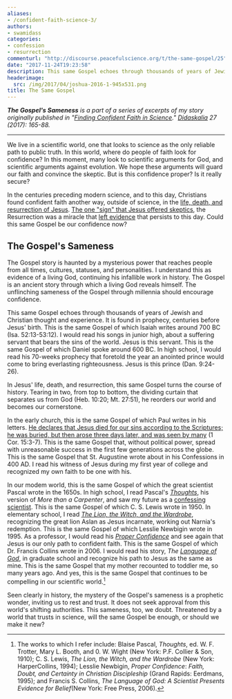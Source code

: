 ```yaml
---
aliases:
- /confident-faith-science-3/
authors:
- swamidass
categories:
- confession
- resurrection
commenturl: "http://discourse.peacefulscience.org/t/the-same-gospel/25"
date: "2017-11-24T19:23:58"
description: This same Gospel echoes through thousands of years of Jewish and Christian thought and experience.
headerimage:
  src: /img/2017/04/joshua-2016-1-945x531.png
title: The Same Gospel
---
```


***The Gospel's Sameness** is a part of a series of excerpts of my story originally published in "[Finding Confident Faith in Science](/pdf/swamidass-confident-faith.pdf)." [Didaskalia](http://www.providenceseminary.ca/seminary/publications/didaskalia/) 27 (2017): 165-88.*

------------------------------------------------------------------------

We live in a scientific world, one that looks to science as the only reliable path to public truth. In this world, where do people of faith look for confidence? In this moment, many look to scientific arguments for God, and scientific arguments against evolution. We hope these arguments will guard our faith and convince the skeptic. But is this confidence proper? Is it really secure?

In the centuries preceding modern science, and to this day, Christians found confident faith another way, outside of science, in the [life, death, and resurrection of Jesus](https://bible.org/article/how-share-gospel-clearly). [The one "sign" that Jesus offered skeptics](https://www.biblegateway.com/passage/?search=Matthew+12%3A38-45&version=KJV), the Resurrection was a miracle that [left evidence](http://www.veritas.org/evidence-easter-scientists-list/) that persists to this day. Could this same Gospel be our confidence now?

## The Gospel's Sameness

The Gospel story is haunted by a mysterious power that reaches people from all times, cultures, statuses, and personalities. I understand this as evidence of a living God, continuing his infallible work in history. The Gospel is an ancient story through which a living God reveals himself. The unflinching sameness of the Gospel through millennia should encourage confidence.

This same Gospel echoes through thousands of years of Jewish and Christian thought and experience. It is found in prophecy, centuries before Jesus' birth. This is the same Gospel of which Isaiah writes around 700 BC (Isa. 52:13-53:12). I would read his songs in junior high, about a suffering servant that bears the sins of the world. Jesus is this servant. This is the same Gospel of which Daniel spoke around 600 BC. In high school, I would read his 70-weeks prophecy that foretold the year an anointed prince would come to bring everlasting righteousness. Jesus is this prince (Dan. 9:24-26).

In Jesus' life, death, and resurrection, this same Gospel turns the course of history. Tearing in two, from top to bottom, the dividing curtain that separates us from God (Heb. 10:20; Mt. 27:51), he reorders our world and becomes our cornerstone.

In the early church, this is the same Gospel of which Paul writes in his letters. [He declares that Jesus died for our sins according to the Scriptures; he was buried, but then arose three days later, and was seen by many](https://bible.org/article/how-share-gospel-clearly) (1 Cor. 15:3-7). This is the same Gospel that, without political power, spread with unreasonable success in the first few generations across the globe. This is the same Gospel that St. Augustine wrote about in his Confessions in 400 AD. I read his witness of Jesus during my first year of college and recognized my own faith to be one with his.

In our modem world, this is the same Gospel of which the great scientist Pascal wrote in the 1650s. In high school, I read Pascal's [*Thoughts*](https://peacefulscience.org/tour-pascal/), his version of *More than a Carpenter*, and saw my future as a [confessing scientist](https://peacefulscience.org/which-is-greater/). This is the same Gospel of which C. S. Lewis wrote in 1950. In elementary school, I read [*The Lion, the Witch, and the Wardrobe*](https://www.amazon.com/Chronicles-Narnia-Box-Set-Lewis/dp/0061992887), recognizing the great lion Aslan as Jesus incarnate, working out Narnia's redemption. This is the same Gospel of which Lesslie Newbigin wrote in 1995. As a professor, I would read his [*Proper Confidence*](https://www.amazon.com/Proper-Confidence-Certainty-Christian-Discipleship/dp/0802808565) and see again that Jesus is our only path to confident faith. This is the same Gospel of which Dr. Francis Collins wrote in 2006. I would read his story, *The [Language of God](https://www.amazon.com/Language-God-Scientist-Presents-Evidence/dp/1416542744/)*, in graduate school and recognize his path to Jesus as the same as mine. This is the same Gospel that my mother recounted to toddler me, so many years ago. And yes, this is the same Gospel that continues to be compelling in our scientific world.[^1]

Seen clearly in history, the mystery of the Gospel's sameness is a prophetic wonder, inviting us to rest and trust. It does not seek approval from this world's shifting authorities. This sameness, too, we doubt. Threatened by a world that trusts in science, will the same Gospel be enough, or should we make it new?

[^1]: The works to which I refer include: Blaise Pascal, *Thoughts*, ed. W. F. Trotter, Mary L. Booth, and 0. W. Wight (New York: P.F. Collier & Son, 1910); C. S. Lewis, *The Lion, the Witch, and the Wardrobe* (New York: HarperCollins, 1994); Lesslie Newbigin, *Proper Confidence*: *Faith, Doubt, and Certainty in Christian Discipleship* (Grand Rapids: Eerdmans, 1995); and Francis S. Collins, *The Language of God: A Scientist Presents Evidence for Belief*(New York: Free Press, 2006).
